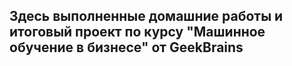 ## Здесь выполненные домашние работы и итоговый проект по курсу "Машинное обучение в бизнесе" от GeekBrains

